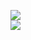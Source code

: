 [![](https://img.shields.io/badge/Made%20With-Github%20Spray-lightgrey.svg?style=for-the-badge&logo=github)](https://github.com/Annihil/github-spray#12265)  
[![](https://i.imgur.com/2DrTn0Z.gif)](https://github.com/Annihil/github-spray)